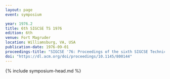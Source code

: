 ```yaml
---
layout: page
event: symposium

year: 1976.2
title: 6th SIGCSE TS 1976
edition: 6th
venue: Fort Magruder
location: Williamsburg, VA, USA
publication-date: 1976-09-01
proceedings-title: "SIGCSE '76: Proceedings of the sixth SIGCSE Technical Symposium on Computer Science Education"
doi: "https://dl.acm.org/doi/proceedings/10.1145/800144"
---
```


{% include symposium-head.md %}

